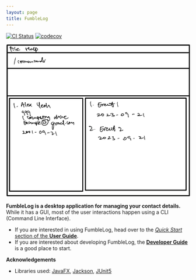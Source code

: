 ```yaml
---
layout: page
title: FumbleLog
---
```


[![CI Status](https://github.com/AY2324S1-CS2103T-T12-1/tp/workflows/Java%20CI/badge.svg)](https://github.com/AY2324S1-CS2103T-T12-2/tp/actions)
[![codecov](https://codecov.io/gh/AY2324S1-CS2103T-T12-2/tp/graph/badge.svg?token=MDL2TF28EC)](https://codecov.io/gh/AY2324S1-CS2103T-T12-2/tp)

![Ui](images/Ui.png)

**FumbleLog is a desktop application for managing your contact details.** While it has a GUI, most of the user interactions happen using a CLI (Command Line Interface).

* If you are interested in using FumbleLog, head over to the [_Quick Start_ section of the **User Guide**](UserGuide.html#quick-start).
* If you are interested about developing FumbleLog, the [**Developer Guide**](DeveloperGuide.html) is a good place to start.


**Acknowledgements**

* Libraries used: [JavaFX](https://openjfx.io/), [Jackson](https://github.com/FasterXML/jackson), [JUnit5](https://github.com/junit-team/junit5)
